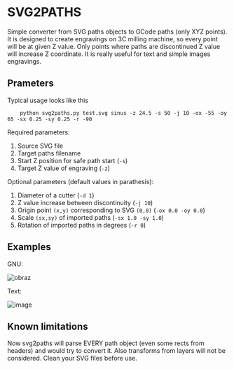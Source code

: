 # SVG2PATHS

Simple converter from SVG paths objects to GCode paths (only XYZ points).
It is designed to create engravings on 3C milling machine, so every point will be at given Z value.
Only points where paths are discontinued Z value will increase Z coordinate.
It is really useful for text and simple images engravings.

## Prameters

Typical usage looks like this
```
    python svg2paths.py test.svg sinus -z 24.5 -s 50 -j 10 -ox -55 -oy 65 -sx 0.25 -sy 0.25 -r -90
```

Required parameters:
1. Source SVG file
2. Target paths filename
3. Start Z position for safe path start (`-s`)
4. Target Z value of engraving (`-z`)

Optional parameters (default values in parathesis):
1. Diameter of a cutter (`-d 1`)
2. Z value increase between discontinuity (`-j 10`)
3. Origin point `(x,y)` corresponding to SVG `(0,0)` (`-ox 0.0 -oy 0.0`)
4. Scale `(sx,sy)` of imported paths (`-sx 1.0 -sy 1.0`)
5. Rotation of imported paths in degrees (`-r 0`)

## Examples

GNU:

![obraz](https://user-images.githubusercontent.com/35574506/208318084-bc108ea1-ab4d-4b2a-b108-223ad1afb047.png)

Text:

![image](https://user-images.githubusercontent.com/79797876/208318598-51f53e34-1e21-4df2-bb30-9a4c98f8c1b4.png)

## Known limitations

Now svg2paths will parse EVERY path object (even some rects from headers) and would try to convert it.
Also transforms from layers will not be considered.
Clean your SVG files before use.

